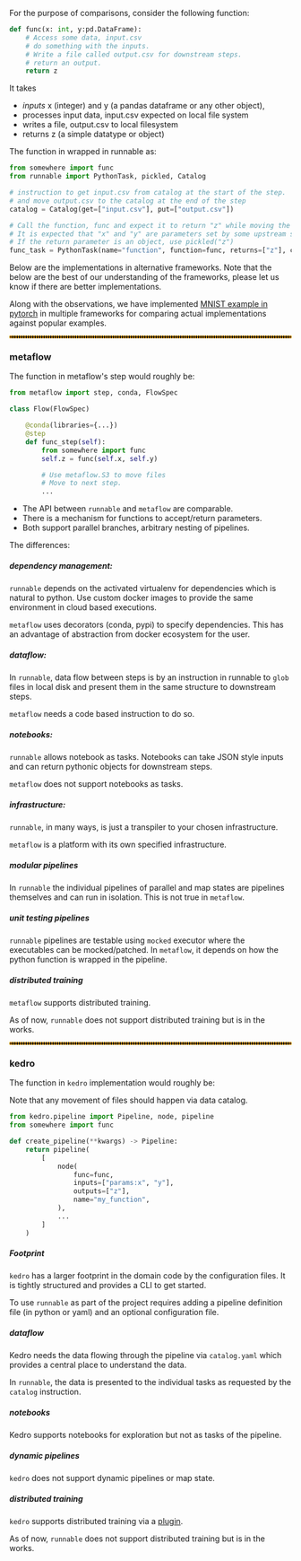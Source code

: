 For the purpose of comparisons, consider the following function:

```python
def func(x: int, y:pd.DataFrame):
    # Access some data, input.csv
    # do something with the inputs.
    # Write a file called output.csv for downstream steps.
    # return an output.
    return z
```

It takes

- *inputs* x (integer) and y (a pandas dataframe or any other object),
- processes input data, input.csv expected on local file system
- writes a file, output.csv to local filesystem
- returns z (a simple datatype or object)

The function in wrapped in runnable as:

```python
from somewhere import func
from runnable import PythonTask, pickled, Catalog

# instruction to get input.csv from catalog at the start of the step.
# and move output.csv to the catalog at the end of the step
catalog = Catalog(get=["input.csv"], put=["output.csv"])

# Call the function, func and expect it to return "z" while moving the files
# It is expected that "x" and "y" are parameters set by some upstream step.
# If the return parameter is an object, use pickled("z")
func_task = PythonTask(name="function", function=func, returns=["z"], catalog=catalog)
```

Below are the implementations in alternative frameworks. Note that
the below are the best of our understanding of the frameworks, please let us
know if there are better implementations.


Along with the observations, we have implemented [MNIST example in pytorch](https://github.com/pytorch/examples/blob/main/mnist/main.py)
in multiple frameworks for comparing actual implementations against popular examples.

<hr style="border:2px dotted orange">

### metaflow

The function in metaflow's step would roughly be:

```python
from metaflow import step, conda, FlowSpec

class Flow(FlowSpec)

    @conda(libraries={...})
    @step
    def func_step(self):
        from somewhere import func
        self.z = func(self.x, self.y)

        # Use metaflow.S3 to move files
        # Move to next step.
        ...
```

- The API between ```runnable``` and ```metaflow``` are comparable.
- There is a mechanism for functions to accept/return parameters.
- Both support parallel branches, arbitrary nesting of pipelines.

The differences:

##### dependency management:

```runnable``` depends on the activated virtualenv for dependencies which is natural to python.
Use custom docker images to provide the same environment in cloud based executions.

```metaflow``` uses decorators (conda, pypi) to specify dependencies. This has an advantage
of abstraction from docker ecosystem for the user.

##### dataflow:

In ```runnable```, data flow between steps is by an instruction in runnable to ```glob``` files in
local disk and present them in the same structure to downstream steps.

```metaflow``` needs a code based instruction to do so.

##### notebooks:

```runnable``` allows notebook as tasks. Notebooks can take JSON style inputs and can return
pythonic objects for downstream steps.

```metaflow``` does not support notebooks as tasks.

##### infrastructure:

```runnable```, in many ways, is just a transpiler to your chosen infrastructure.

```metaflow``` is a platform with its own specified infrastructure.

##### modular pipelines

In ```runnable``` the individual pipelines of parallel and map states are
pipelines themselves and can run in isolation. This is not true in ```metaflow```.

##### unit testing pipelines

```runnable``` pipelines are testable using ```mocked``` executor where the executables can be mocked/patched.
In ```metaflow```, it depends on how the python function is wrapped in the pipeline.

##### distributed training

```metaflow``` supports distributed training.

As of now, ```runnable``` does not support distributed training but is in the works.


<hr style="border:2px dotted orange">

### kedro

The function in ```kedro``` implementation would roughly be:

Note that any movement of files should happen via data catalog.

```python
from kedro.pipeline import Pipeline, node, pipeline
from somewhere import func

def create_pipeline(**kwargs) -> Pipeline:
    return pipeline(
        [
            node(
                func=func,
                inputs=["params:x", "y"],
                outputs=["z"],
                name="my_function",
            ),
            ...
        ]
    )

```

##### Footprint

```kedro``` has a larger footprint in the domain code by the configuration files. It is tightly structured and
provides a CLI to get started.

To use ```runnable``` as part of the project requires
adding a pipeline definition file (in python or yaml) and an optional configuration file.

##### dataflow

Kedro needs the data flowing through the pipeline via ```catalog.yaml``` which
provides a central place to understand the data.

In ```runnable```, the data is presented to the individual tasks as
requested by the ```catalog``` instruction.

##### notebooks

Kedro supports notebooks for exploration but not as tasks of the pipeline.

##### dynamic pipelines

```kedro``` does not support dynamic pipelines or map state.

##### distributed training

```kedro``` supports distributed training via a [plugin](https://github.com/getindata/kedro-azureml).

As of now, ```runnable``` does not support distributed training but is in the works.
